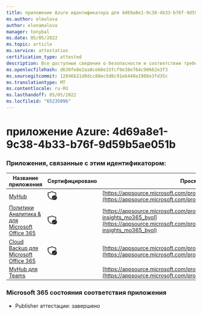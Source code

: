 ```yaml
---
title: приложение Azure идентификатора для 4d69a8e1-9c38-4b33-b76f-9d59b5ae051b
ms.author: elmalova
author: elenamalova
manager: tonybal
ms.date: 05/05/2022
ms.topic: article
ms.service: attestation
certification_type: attested
description: Все доступные сведения о безопасности и соответствии требованиям для 4d69a8e1-9c38-4b33-b76f-9d59b5ae051b.
ms.openlocfilehash: d630fe8e2aa8ce68e33fcf9e38e764c90662e3f3
ms.sourcegitcommit: 12046b21d8dcc88ec5d6c91e6440e1988e3fd35c
ms.translationtype: MT
ms.contentlocale: ru-RU
ms.lasthandoff: 05/05/2022
ms.locfileid: "65235096"
---
```

# <a name="azure-app-id-4d69a8e1-9c38-4b33-b76f-9d59b5ae051b"></a>приложение Azure: 4d69a8e1-9c38-4b33-b76f-9d59b5ae051b


### <a name="apps-associated-with-this-id"></a>Приложения, связанные с этим идентификатором:
| **Название приложения** | **Сертифицировано** | **Просмотр в AppSource** |
|--------------|---------------|-----------------------|
| [MyHub](../forward/WA200000726.md) | <img alt="Certified application badge" src="../media/certified-badge.png" height="25" width="25" /> | [https://appsource.microsoft.com/product/office/WA200000726](https://appsource.microsoft.com/product/office/WA200000726) |
| [Политики Аналитика &amp; для Microsoft Office 365](../forward/avepoint.policies-insights_mo365_byol.md) | <img alt="Certified application badge" src="../media/certified-badge.png" height="25" width="25" /> | [https://appsource.microsoft.com/product/office/avepoint.policies-insights_mo365_byol](https://appsource.microsoft.com/product/office/avepoint.policies-insights_mo365_byol) |
| [Cloud Backup для Microsoft Office 365](../forward/avepoint.cloudbackup_o365_transact.md) | <img alt="Certified application badge" src="../media/certified-badge.png" height="25" width="25" /> | [https://appsource.microsoft.com/product/office/avepoint.cloudbackup_o365_transact](https://appsource.microsoft.com/product/office/avepoint.cloudbackup_o365_transact) |
| [MyHub для Teams](../forward/avepoint.myhubforteams.md) |  | [https://appsource.microsoft.com/product/office/avepoint.myhubforteams](https://appsource.microsoft.com/product/office/avepoint.myhubforteams) |

### <a name="microsoft-365-app-compliance-status"></a>Microsoft 365 состояния соответствия приложения
- Publisher аттестации: завершено
